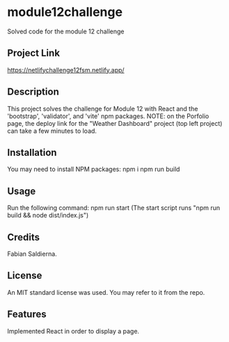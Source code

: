 # module12challenge
Solved code for the module 12 challenge

## Project Link

https://netlifychallenge12fsm.netlify.app/

## Description

This project solves the challenge for Module 12 with React and the 'bootstrap', 'validator', and 'vite' npm packages. 
NOTE: on the Porfolio page, the deploy link for the "Weather Dashboard" project (top left project) can take a few minutes to load.

## Installation

You may need to install NPM packages:
  npm i
  npm run build

## Usage

Run the following command: 
  npm run start
(The start script runs "npm run build && node dist/index.js")

## Credits

Fabian Saldierna.

## License

An MIT standard license was used. You may refer to it from the repo.

## Features

Implemented React in order to display a page.
